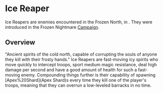 # Ice Reaper

Ice Reapers are enemies encountered in the Frozen North, in . They were introduced in the Frozen Nightmare [Campaign](Mini-Campaign).
## Overview

"Ancient spirits of the cold north, capable of corrupting the souls of anyone they kill with their frosty hands."
Ice Reapers are fast-moving icy spirits who move quickly to intercept troops, sport medium magic resistance, deal high damage per second and have a good amount of health for such a fast-moving enemy. Compounding things further is their capability of spawning [Apex%20Shard](Apex Shard)s every time they kill one of the player's troops, meaning that they can overrun a low-leveled barracks in no time.